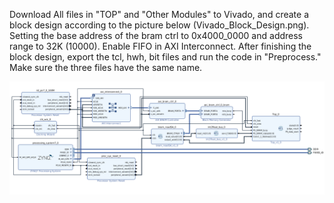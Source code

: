 Download All files in "TOP" and "Other Modules" to Vivado, and create a block design according to the picture below (Vivado_Block_Design.png). Setting the base address of the bram ctrl to 0x4000_0000 and address range to 32K (10000). Enable FIFO in AXI Interconnect. After finishing the block design, export the tcl, hwh, bit files and run the code in "Preprocess." Make sure the three files have the same name.

![Alt Text](Vivado_Block_Design.png)

